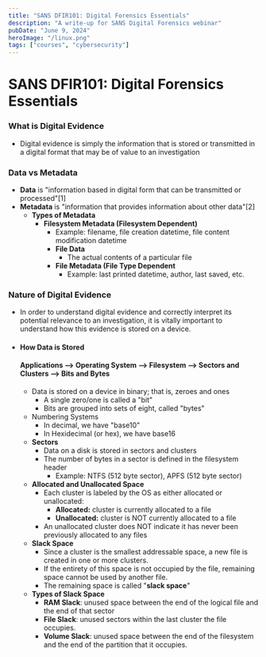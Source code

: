 ```yaml
---
title: "SANS DFIR101: Digital Forensics Essentials"
description: "A write-up for SANS Digital Forensics webinar"
pubDate: "June 9, 2024"
heroImage: "/linux.png"
tags: ["courses", "cybersecurity"]
---
```


# SANS DFIR101: Digital Forensics Essentials

### What is Digital Evidence

- Digital evidence is simply the information that is stored or transmitted in a digital format that may be of value to an investigation

### Data vs Metadata

- **Data** is "information based in digital form that can be transmitted or processed"[1]
- **Metadata** is "information that provides information about other data"[2]
  - **Types of Metadata**
    - **Filesystem Metadata (Filesystem Dependent)**
      - Example: filename, file creation datetime, file content modification datetime
      - **File Data**
        - The actual contents of a particular file
      - **File Metadata (File Type Dependent**
        - Example: last printed datetime, author, last saved, etc.

### Nature of Digital Evidence

- In order to understand digital evidence and correctly interpret its potential relevance to an investigation, it is vitally important to understand how this evidence is stored on a device.
- #### How Data is Stored
  #### **Applications --> Operating System --> Filesystem --> Sectors and Clusters --> Bits and Bytes**
  - Data is stored on a device in binary; that is, zeroes and ones
    - A single zero/one is called a "bit"
    - Bits are grouped into sets of eight, called "bytes"
  - Numbering Systems
    - In decimal, we have "base10"
    - In Hexidecimal (or hex), we have base16
  - **Sectors**
    - Data on a disk is stored in sectors and clusters
    - The number of bytes in a sector is defined in the filesystem header
      - Example: NTFS (512 byte sector), APFS (512 byte sector)
  - **Allocated and Unallocated Space**
    - Each cluster is labeled by the OS as either allocated or unallocated:
      - **Allocated:** cluster is currently allocated to a file
      - **Unallocated:** cluster is NOT currently allocated to a file
    - An unallocated cluster does NOT indicate it has never been previously allocated to any files
  - **Slack Space**
    - Since a cluster is the smallest addressable space, a new file is created in one or more clusters.
    - If the entirety of this space is not occupied by the file, remaining space cannot be used by another file.
    - The remaining space is called "**slack space**"
  - **Types of Slack Space**
    - **RAM Slack**: unused space between the end of the logical file and the end of that sector
    - **File Slack**: unused sectors within the last cluster the file occupies.
    - **Volume Slack**: unused space between the end of the filesystem and the end of the partition that it occupies.
